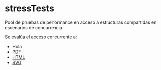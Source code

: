 stressTests
===========

Pool de pruebas de performance en acceso a estructuras compartidas en escenarios de concurrencia.

Se evalúa el acceso concurrente a:

- Hola
- [PDF](http://krambook.espozito.com/krambook.pdf)
- [HTML](http://krambook.espozito.com/)
- [SVG](http://svgkrambook.espozito.com/)